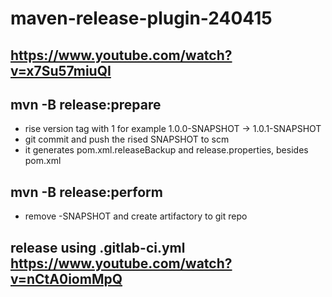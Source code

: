 # maven-release-plugin-240415

## https://www.youtube.com/watch?v=x7Su57miuQI

## mvn -B release:prepare 
- rise version tag with 1 for example 1.0.0-SNAPSHOT -> 1.0.1-SNAPSHOT
- git commit and push the rised SNAPSHOT to scm
- it generates pom.xml.releaseBackup and release.properties, besides pom.xml


## mvn -B release:perform
- remove -SNAPSHOT and create artifactory to git repo

## release using .gitlab-ci.yml https://www.youtube.com/watch?v=nCtA0iomMpQ